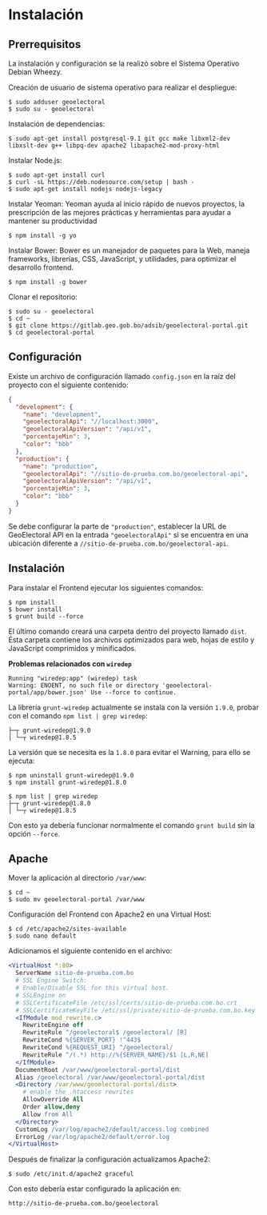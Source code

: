 # Instalación

## Prerrequisitos

La instalación y configuración se la realizó sobre el Sistema Operativo Debian Wheezy.

Creación de usuario de sistema operativo para realizar el despliegue:

```
$ sudo adduser geoelectoral
$ sudo su - geoelectoral
```

Instalación de dependencias:

```
$ sudo apt-get install postgresql-9.1 git gcc make libxml2-dev libxslt-dev g++ libpq-dev apache2 libapache2-mod-proxy-html
```

Instalar Node.js:

```
$ sudo apt-get install curl
$ curl -sL https://deb.nodesource.com/setup | bash -
$ sudo apt-get install nodejs nodejs-legacy
```

Instalar Yeoman: Yeoman ayuda al inicio rápido de nuevos proyectos, la prescripción de las
mejores prácticas y herramientas para ayudar a mantener su productividad

```
$ npm install -g yo
```

Instalar Bower: Bower es un manejador de paquetes para la Web, maneja frameworks,
librerías, CSS, JavaScript, y utilidades, para optimizar el desarrollo frontend.

```
$ npm install -g bower
```

Clonar el repositorio:

```
$ sudo su - geoelectoral
$ cd ~
$ git clone https://gitlab.geo.gob.bo/adsib/geoelectoral-portal.git
$ cd geoelectoral-portal
```

## Configuración

Existe un archivo de configuración llamado `config.json` en la raíz del proyecto con el siguiente contenido:

```json
{
  "development": {
    "name": "development",
    "geoelectoralApi": "//localhost:3000",
    "geoelectoralApiVersion": "/api/v1",
    "porcentajeMin": 3,
    "color": "bbb"
  },
  "production": {
    "name": "production",
    "geoelectoralApi": "//sitio-de-prueba.com.bo/geoelectoral-api",
    "geoelectoralApiVersion": "/api/v1",
    "porcentajeMin": 3,
    "color": "bbb"
  }
}
```

Se debe configurar la parte de `"production"`, establecer la URL de GeoElectoral API en la entrada `"geoelectoralApi"` si se encuentra en una ubicación diferente a `//sitio-de-prueba.com.bo/geoelectoral-api`.

## Instalación

Para instalar el Frontend ejecutar los siguientes comandos:

```
$ npm install
$ bower install
$ grunt build --force
```

El último comando creará una carpeta dentro del proyecto llamado `dist`. Ésta carpeta contiene
los archivos optimizados para web, hojas de estilo y JavaScript comprimidos y minificados.

**Problemas relacionados con `wiredep`**

```
Running "wiredep:app" (wiredep) task
Warning: ENOENT, no such file or directory 'geoelectoral-portal/app/bower.json' Use --force to continue.
```
La librería `grunt-wiredep` actualmente se instala con la versión `1.9.0`, probar con el comando `npm list | grep wiredep`:

```
├─┬ grunt-wiredep@1.9.0
│ └─┬ wiredep@1.8.5
```

La versión que se necesita es la `1.8.0` para evitar el Warning, para ello se ejecuta:

```
$ npm uninstall grunt-wiredep@1.9.0
$ npm install grunt-wiredep@1.8.0
```

```
$ npm list | grep wiredep
├─┬ grunt-wiredep@1.8.0
│ └─┬ wiredep@1.8.5
```

Con esto ya debería funcionar normalmente el comando `grunt build` sin la opción `--force`.

## Apache

Mover la aplicación al directorio `/var/www`:

```
$ cd ~
$ sudo mv geoelectoral-portal /var/www
```

Configuración del Frontend con Apache2 en una Virtual Host:

```
$ cd /etc/apache2/sites-available
$ sudo nano default
```

Adicionamos el siguiente contenido en el archivo:

```apache
<VirtualHost *:80>
  ServerName sitio-de-prueba.com.bo
  # SSL Engine Switch:
  # Enable/Disable SSL for this virtual host.
  # SSLEngine on
  # SSLCertificateFile /etc/ssl/certs/sitio-de-prueba.com.bo.crt
  # SSLCertificateKeyFile /etc/ssl/private/sitio-de-prueba.com.bo.key
  <IfModule mod_rewrite.c>
    RewriteEngine off
    RewriteRule ^/geoelectoral$ /geoelectoral/ [R]
    RewriteCond %{SERVER_PORT} !^443$
    RewriteCond %{REQUEST_URI} ^/geoelectoral/
    RewriteRule ^/(.*) http://%{SERVER_NAME}/$1 [L,R,NE]
  </IfModule>
  DocumentRoot /var/www/geoelectoral-portal/dist
  Alias /geoelectoral /var/www/geoelectoral-portal/dist
  <Directory /var/www/geoelectoral-portal/dist>
    # enable the .htaccess rewrites
    AllowOverride All
    Order allow,deny
    Allow from All
  </Directory>
  CustomLog /var/log/apache2/default/access.log combined
  ErrorLog /var/log/apache2/default/error.log
</VirtualHost>
```

Después de finalizar la configuración actualizamos Apache2:

```
$ sudo /etc/init.d/apache2 graceful
```

Con esto debería estar configurado la aplicación en:

```
http://sitio-de-prueba.com.bo/geoelectoral
```